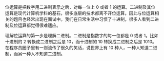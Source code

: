 位运算是把数字用二进制表示之后，对每一位上 0 或者 1 的运算。二进制及其位运算是现代计算机学科的基石，很多底层的技术都离不开位运算，因此与位运算相关的题目也经常出现在面试中。我们在日常生活中习惯了十进制，很多人看到二进制及位运算都觉得很难适应。

理解位运算的第一步是理解二进制。二进制是指数字的每一位都是 0 或者 1。比如十进制的 2 转换成二进制之后是 10，而十进制的 10 转换成二进制之后是 1010。在程序员圈子里有一则流传了很久的笑话，说世界上有 10 种人，一种人知道二进制，而另一种人不知道二进制。